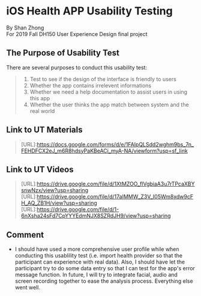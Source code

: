 iOS Health APP Usability Testing
============================
By Shan Zhong <br>
For 2019 Fall DH150 User Experience Design final project <br>

## The Purpose of Usability Test

There are several purposes to conduct this usability test:<br>
> 1) Test to see if the design of the interface is friendly to users <br>
> 2) Whether the app contains irrelevent informations <br>
> 3) Whether we need a help documentation to assist users in using this app <br>
> 4) Whether the user thinks the app match between system and the real world <br>

## Link to UT Materials
>[URL]:https://docs.google.com/forms/d/e/1FAIpQLSdd2wghm9bs_7n_FEHDFCX2eJ_m6R8hdsyPaKBeACi_myA-NA/viewform?usp=sf_link <br>

## Link to UT Videos
>[URL]:https://drive.google.com/file/d/1XtMZOO_flVgbiaA3u7rTPcaXBYsnwNzx/view?usp=sharing <br>
>[URL]:https://drive.google.com/file/d/17aIMMW_Z3V_I05Wm8xdw9cFH_AQ_ZB1H/view?usp=sharing <br>
>[URL]:https://drive.google.com/file/d/1-6nXsha24sFd7CpYYYEdmNJX8SZRdJH9/view?usp=sharing <br>

## Comment
* I should have used a more comprehensive user profile while when conducting this usablility test (i.e. import health provider so that the participant can experience with real data). Also, I should have let the participant try to do some data entry so that I can test for the app's error message function. In future, I will try to integrate facial, audio and screen recording together to ease the analysis process. Everything else went well.
